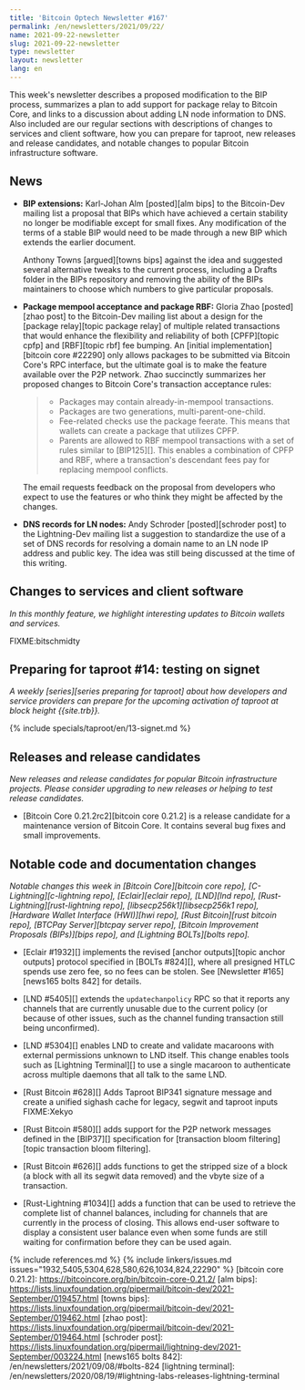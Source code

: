```yaml
---
title: 'Bitcoin Optech Newsletter #167'
permalink: /en/newsletters/2021/09/22/
name: 2021-09-22-newsletter
slug: 2021-09-22-newsletter
type: newsletter
layout: newsletter
lang: en
---
```

This week's newsletter describes a proposed modification to the BIP
process, summarizes a plan to add support for package relay to Bitcoin
Core, and links to a discussion about adding LN node information to DNS.
Also included are our regular sections with descriptions of changes to
services and client software, how you can prepare for taproot, new
releases and release candidates, and notable changes to popular Bitcoin
infrastructure software.

## News

- **BIP extensions:** Karl-Johan Alm [posted][alm bips] to the
  Bitcoin-Dev mailing list a proposal that BIPs which have
  achieved a certain stability no longer be modifiable except for
  small fixes.  Any modification of the terms of a stable BIP would need
  to be made through a new BIP which extends the earlier document.

    Anthony Towns [argued][towns bips] against the idea and suggested
    several alternative tweaks to the current process, including a
    Drafts folder in the BIPs repository and removing the ability of the
    BIPs maintainers to choose which numbers to give particular
    proposals.

- **Package mempool acceptance and package RBF:** Gloria Zhao [posted][zhao
  post] to the Bitcoin-Dev mailing list about a design for the [package
  relay][topic package relay] of multiple related transactions that
  would enhance the flexibility and reliability of both [CPFP][topic
  cpfp] and [RBF][topic rbf] fee bumping.  An [initial
  implementation][bitcoin core #22290] only allows packages to be
  submitted via Bitcoin Core's RPC interface, but the ultimate goal is
  to make the feature available over the P2P network.  Zhao succinctly
  summarizes her proposed changes to Bitcoin Core's transaction
  acceptance rules:

    > - Packages may contain already-in-mempool transactions.
    > - Packages are two generations, multi-parent-one-child.
    > - Fee-related checks use the package feerate. This means that wallets can
    >   create a package that utilizes CPFP.
    > - Parents are allowed to RBF mempool transactions with a set of rules
    >   similar to [BIP125][]. This enables a combination of CPFP and RBF,
    >   where a transaction's descendant fees pay for replacing mempool
    >   conflicts.

    The email requests feedback on the proposal from developers who expect
    to use the features or who think they might be affected by the
    changes.

- **DNS records for LN nodes:** Andy Schroder [posted][schroder post] to
  the Lightning-Dev mailing list a suggestion to standardize the use of
  a set of DNS records for resolving a domain name to an LN node IP
  address and public key.  The idea was still being discussed at the
  time of this writing.

## Changes to services and client software

*In this monthly feature, we highlight interesting updates to Bitcoin
wallets and services.*

FIXME:bitschmidty

## Preparing for taproot #14: testing on signet

*A weekly [series][series preparing for taproot] about how developers
and service providers can prepare for the upcoming activation of taproot
at block height {{site.trb}}.*

{% include specials/taproot/en/13-signet.md %}

## Releases and release candidates

*New releases and release candidates for popular Bitcoin infrastructure
projects.  Please consider upgrading to new releases or helping to test
release candidates.*

- [Bitcoin Core 0.21.2rc2][bitcoin core 0.21.2] is a release candidate
  for a maintenance version of Bitcoin Core.  It contains several bug
  fixes and small improvements.

## Notable code and documentation changes

*Notable changes this week in [Bitcoin Core][bitcoin core repo],
[C-Lightning][c-lightning repo], [Eclair][eclair repo], [LND][lnd repo],
[Rust-Lightning][rust-lightning repo], [libsecp256k1][libsecp256k1
repo], [Hardware Wallet Interface (HWI)][hwi repo],
[Rust Bitcoin][rust bitcoin repo], [BTCPay Server][btcpay server repo],
[Bitcoin Improvement Proposals (BIPs)][bips repo], and [Lightning
BOLTs][bolts repo].*

- [Eclair #1932][] implements the revised [anchor outputs][topic anchor
  outputs] protocol specified in [BOLTs #824][], where all presigned
  HTLC spends use zero fee, so no fees can be stolen.  See [Newsletter
  #165][news165 bolts 842] for details.

- [LND #5405][] extends the `updatechanpolicy` RPC so that it reports
  any channels that are currently unusable due to the current policy (or
  because of other issues, such as the channel funding transaction still
  being unconfirmed).

- [LND #5304][] enables LND to create and validate macaroons with external
  permissions unknown to LND itself. This change enables tools such as [Lightning
  Terminal][] to use a single macaroon to authenticate across multiple daemons that
  all talk to the same LND.

- [Rust Bitcoin #628][] Adds Taproot BIP341 signature message and create a unified sighash cache for legacy, segwit and taproot inputs FIXME:Xekyo

- [Rust Bitcoin #580][] adds support for the P2P network messages
  defined in the [BIP37][] specification for [transaction bloom
  filtering][topic transaction bloom filtering].

- [Rust Bitcoin #626][] adds functions to get the stripped size of a
  block (a block with all its segwit data removed) and the vbyte size of
  a transaction.

- [Rust-Lightning #1034][] adds a function that can be used to retrieve
  the complete list of channel balances, including for channels that are
  currently in the process of closing.  This allows end-user software to
  display a consistent user balance even when some funds are still
  waiting for confirmation before they can be used again.

{% include references.md %}
{% include linkers/issues.md issues="1932,5405,5304,628,580,626,1034,824,22290" %}
[bitcoin core 0.21.2]: https://bitcoincore.org/bin/bitcoin-core-0.21.2/
[alm bips]: https://lists.linuxfoundation.org/pipermail/bitcoin-dev/2021-September/019457.html
[towns bips]: https://lists.linuxfoundation.org/pipermail/bitcoin-dev/2021-September/019462.html
[zhao post]: https://lists.linuxfoundation.org/pipermail/bitcoin-dev/2021-September/019464.html
[schroder post]: https://lists.linuxfoundation.org/pipermail/lightning-dev/2021-September/003224.html
[news165 bolts 842]: /en/newsletters/2021/09/08/#bolts-824
[lightning terminal]: /en/newsletters/2020/08/19/#lightning-labs-releases-lightning-terminal
